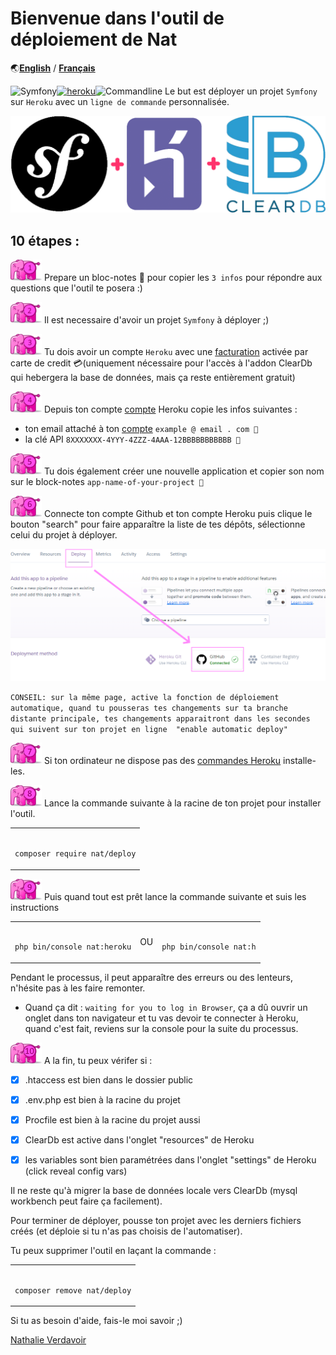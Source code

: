 # Bienvenue dans l'outil de déploiement de Nat 
🌏[**English**](https://github.com/Nathalie-Verdavoir/deploy-heroku/blob/master/README.md) / [**Français**](https://github.com/Nathalie-Verdavoir/deploy-heroku/blob/master/README.fr.md)

              
![Symfony](https://img.shields.io/badge/Symfony-white.svg?style=for-the-badge&logo=symfony&logoColor=black)[![heroku](https://img.shields.io/badge/Heroku-430098?logo=heroku&style=for-the-badge&logoColor=white)](https://dashboard.heroku.com/)![Commandline](https://img.shields.io/badge/-commandline-%235391FE.svg?style=for-the-badge&logo=powershell&logoColor=black&colorB=pink)
Le but est déployer un projet `Symfony` sur `Heroku` avec un `ligne de commande` personnalisée.


![logos](/assets/ban.png)


## 10 étapes :

![1](/assets/1.png) Prepare un bloc-notes 📝 pour copier les  `3 infos` pour répondre aux questions que l'outil te posera :)
   

![2](/assets/2.png) Il est necessaire d'avoir un projet  `Symfony` à déployer ;)
   

![3](/assets/3.png) Tu dois avoir un compte `Heroku` avec une [facturation](https://dashboard.heroku.com/account/billing) activée par carte de credit 💳(uniquement nécessaire pour l'accès à l'addon ClearDb qui hebergera la base de données, mais ça reste entièrement gratuit) 


![4](/assets/4.png) Depuis ton compte [compte](https://dashboard.heroku.com/account/) Heroku copie les infos suivantes :
- ton email attaché à ton [compte](https://dashboard.heroku.com/account/) `example @ email . com 📝`
- la clé API `8XXXXXXX-4YYY-4ZZZ-4AAA-12BBBBBBBBBBB 📝`
  

![5](/assets/5.png) Tu dois également créer une nouvelle application et copier son nom sur le block-notes `app-name-of-your-project 📝`
   

![6](/assets/6.png) Connecte ton compte Github et ton compte Heroku puis clique le bouton "search" pour faire apparaître la liste de tes dépôts, sélectionne celui du projet à déployer.

![link](/assets/link.PNG)


`CONSEIL: sur la même page, active la fonction de déploiement automatique, quand tu pousseras tes changements sur ta branche distante principale, tes changements apparaitront dans les secondes qui suivent sur ton projet en ligne  "enable automatic deploy"`


![7](/assets/7.png) Si ton ordinateur ne dispose pas des [commandes Heroku](https://devcenter.heroku.com/articles/heroku-cli) installe-les. 


![8](/assets/8.png) Lance la commande suivante à la racine de ton projet pour installer l'outil. 

<table><td><pre><code>
composer require nat/deploy
</code></pre></td></table>

![9](/assets/9.png) Puis quand tout est prêt lance la commande suivante et suis les instructions

<table><td><pre><code>
php bin/console nat:heroku
</code></pre></td><td>
OU
</td><td><pre><code>
php bin/console nat:h
</code></pre></td></table>
Pendant le processus, il peut apparaître des erreurs ou des lenteurs, n'hésite pas à les faire remonter.

- Quand ça dit : `waiting for you to log in Browser`, ça a dû ouvrir un onglet dans ton navigateur et tu vas devoir te connecter à Heroku, quand c'est fait, reviens sur la console pour la suite du processus.
  

![10](/assets/10.png) A la fin, tu peux vérifer si : 
- [x] .htaccess est bien dans le dossier public
- [x] .env.php est bien à la racine du projet
- [x] Procfile est bien à la racine du projet aussi
- [x] ClearDb est active dans l'onglet "resources" de Heroku
- [x] les variables sont bien paramétrées dans l'onglet "settings" de Heroku (click reveal config vars)


Il ne reste qu'à migrer la base de données locale vers ClearDb (mysql workbench peut faire ça facilement).

Pour terminer de déployer, pousse ton projet avec les derniers fichiers créés (et déploie si tu n'as pas choisis de l'automatiser).



Tu peux supprimer l'outil en laçant la commande :

<table><td><pre><code>
composer remove nat/deploy
</code></pre></td></table>


Si tu as besoin d'aide, fais-le moi savoir ;)

<div class="badge-base LI-profile-badge" data-locale="fr_FR" data-size="medium" data-theme="dark" data-type="VERTICAL" data-vanity="nathalie-verdavoir" data-version="v1"><a class="badge-base__link LI-simple-link" href="https://fr.linkedin.com/in/nathalie-verdavoir?trk=profile-badge">Nathalie Verdavoir</a></div>
